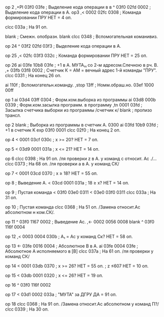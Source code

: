 op 2
,+PI      03f0 03fe     ; Выделение кода операции в в
^    03f0 02fd 0002     ; Выделение кода операции в А.
op3
,<   0002 02fc 0308     ; Команда формировании ПРУ НЕТ = 4 оп.

clcc           033a     ; На 91 оп.

blank                   ; Смежн. опобразн.
blank
clcc           0348     ; Вспомогательная команивиз.

op 24
^    03f2 02fd 03f3     ; Выделение кода операции в А.

op 25
,<   02fc 03f3 032c     ; Команда формировании ПРУ НЕТ = 25 оп.

op 26
ai   03fe 10b8 03fe     ; +1 в А. МУТА₁₁ со 2-м адресом.Слечною в рч. В.
,+   03fb 03f8 0002     ; Счетчик К = АМ = вечный адрес 1-й команды "ПРУ".
clcc           0331     ; На конец 26 оп.

ai    110f              ; Вспомогательн.команду.
,stop 13ff              ; Номм.обраш.но.
               03ef
      1000     00ff

op 1
ai  03d4 03ff 0304      ; Форм.ком.выборка из программы
ai  03d8 000b 0339      ; Форм.ком.засылка программ. в программу
,tn 0001      03fd      ; Засылка счетчика выборки из программы /счетчик к/
blank                   ; пропизо трансл.

op 2
blank                   ; Выборка из программы в счетчик А. 0300
ai   03fd 10b9 03fd     ; +1 в счетчик K
exp  03f0      0001
clcc           02f0     ; На конец 2 оп.

op 4
<    0001 03cf 030c     ; x >= 20? НЕТ = 7 оп.

op 5
<    03d9 0001 031a     ; x <= 21? НЕТ = 14 оп.

op 6
clcc           0398     ; На 91 оп. /ля проверки z в А. у команд с относит. Ас ./...
clcc           0373     ; На 68 оп. /ля проверки а в А. у команд CК/

op 7
<    0001 03cd 0370     ; x ≥ 18? НЕТ = 55 оп.

op 8                    ; Выведение А.
<    03cd 0001 031a     ; 18 ≥ x? НЕТ = 14 оп.

op 9                    ; Пустая команда
<    03f0 03e0 0311
<    03e0 03f0 0311
clcc           033a     ; На 31 оп.

op 10    ; Пустая команда
clcc           0368     ; На 51 оп. /Замена относит.Ас абсолютном н ком.CК/.

op 11
^    03f0 1167 0002     ; Выведение Ас.
,<-  0002 0056 0008
blank
^    03f0 116f 0004

op 12
,<   0003 0004 030b     ; А₁ = Ас у команд Ск? НЕТ = 58 оп.

op 13
<-   03fe 0016 0004     ; Абсолютное В в А.
ai   03fe 0004 03fe     ; Абсолютное А исполняемого в [B]
clcc           037a     ; На 61 оп. /ля проверки у команд CК/

op 14
<    0001 03db 0370     ; x >= 26? НЕТ = 55 оп. ; z ≤607 НЕТ = 10 оп.

op 15
<    03db 0001 0320     ; x <= 26? НЕТ = 19 оп.

op 16
^    03f0 116f 0002

op 17
<    03d1 0002 033a     ; "МУТА" за ДГРУ ДА = 91 оп.

op 18
clcc           0368     ; На 91 оп. /Замена относит.Ас абсолютном у команд П?/
clcc           0339     ; На 30 оп.